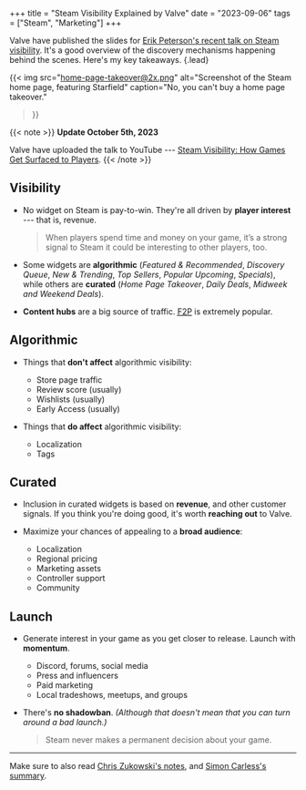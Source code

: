 +++
title = "Steam Visibility Explained by Valve"
date = "2023-09-06"
tags = ["Steam", "Marketing"]
+++

Valve have published the slides for [Erik Peterson's recent talk on Steam visibility](https://steamcdn-a.akamaihd.net/steamcommunity/public/images/steamworks_docs/english/SteamVisibility.pdf). It's a good overview of the discovery mechanisms happening behind the scenes. Here's my key takeaways.
{.lead}

<!--more-->

{{< img
  src="home-page-takeover@2x.png"
  alt="Screenshot of the Steam home page, featuring Starfield"
  caption="No, you can't buy a home page takeover."
>}}

{{< note >}}
**Update October 5th, 2023**

Valve have uploaded the talk to YouTube --- [Steam Visibility: How Games Get Surfaced to Players](https://youtu.be/qkmAqBvUBOw).
{{< /note >}}

## Visibility

- No widget on Steam is pay-to-win. They're all driven by **player interest** --- that is, revenue.

  > When players spend time and money on your game, it’s a strong signal to Steam it could be interesting to other players, too.

- Some widgets are **algorithmic** (_Featured & Recommended_, _Discovery Queue_, _New & Trending_, _Top Sellers_, _Popular Upcoming_, _Specials_), while others are **curated** (_Home Page Takeover_, _Daily Deals_, _Midweek and Weekend Deals_).

- **Content hubs** are a big source of traffic. [<abbr title="Free To Play">F2P</abbr>](https://store.steampowered.com/genre/Free%20to%20Play) is extremely popular.

## Algorithmic

- Things that **don't affect** algorithmic visibility:

  - Store page traffic
  - Review score (usually)
  - Wishlists (usually)
  - Early Access (usually)

- Things that **do affect** algorithmic visibility:
  - Localization
  - Tags

## Curated

- Inclusion in curated widgets is based on **revenue**, and other customer signals. If you think you're doing good, it's worth **reaching out** to Valve.

- Maximize your chances of appealing to a **broad audience**:

  - Localization
  - Regional pricing
  - Marketing assets
  - Controller support
  - Community

## Launch

- Generate interest in your game as you get closer to release. Launch with **momentum**.

  - Discord, forums, social media
  - Press and influencers
  - Paid marketing
  - Local tradeshows, meetups, and groups

- There's **no shadowban**. _(Although that doesn't mean that you can turn around a bad launch.)_

  > Steam never makes a permanent decision about your game.

---

Make sure to also read [Chris Zukowski's notes](https://howtomarketagame.com/2023/09/04/killing-the-myths-behind-steams-visibility/), and [Simon Carless's summary](https://newsletter.gamediscover.co/i/136697723/steams-algorithmic-visibility-demystified-by-valve).
